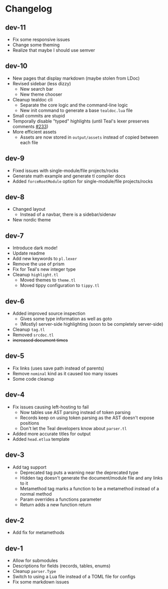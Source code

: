 # Changelog

## dev-11

* Fix some responsive issues
* Change some theming
* Realize that maybe I should use semver

## dev-10

* New pages that display markdown (maybe stolen from LDoc)
* Revised sidebar (less dizzy)
  * New search bar
  * New theme chooser
* Cleanup tealdoc cli
  * Separate the core logic and the command-line logic
  * New init command to generate a base `tealdoc.lua` file
* Small commits are stupid
* Temporally disable "typed" highlights (until Teal's lexer preserves comments [#233](https://github.com/teal-language/tl/issues/233#issuecomment-709385425))
* More efficient assets
  * Assets are now stored in `output/assets` instead of copied between each file

## dev-9

* Fixed issues with single-module/file projects/rocks
* Generate math example and generate tl compiler docs
* Added `forceRootModule` option for single-module/file projects/rocks

## dev-8

* Changed layout
  * Instead of a navbar, there is a sidebar/sidenav
* New nordic theme

## dev-7

* Introduce dark mode!
* Update readme
* Add new keywords to `pl.lexer`
* Remove the use of prism
* Fix for Teal's new integer type
* Cleanup `highlight.tl`
  * Moved themes to `theme.tl`
  * Moved tippy configuration to `tippy.tl`

## dev-6

* Added improved source inspection
  * Gives some type information as well as goto
  * (Mostly) server-side highlighting (soon to be completely server-side)
* Cleanup `tag.tl`
* Removed `srcdoc.tl`
* ~~increased document times~~

## dev-5

* Fix links (uses save path instead of parents)
* Remove `nominal` kind as it caused too many issues
* Some code cleanup

## dev-4

* Fix issues causing left-hosting to fail
  * Now tables use AST parsing instead of token parsing
  * Records keep on using token parsing as the AST doesn't expose positions
  * Don't let the Teal developers know about `parser.tl`
* Added more accurate titles for output
* Added `head.etlua` template

## dev-3

* Add tag support
  * Deprecated tag puts a warning near the deprecated type
  * Hidden tag doesn't generate the document/module file and any links to it
  * Metamethod tag marks a function to be a metamethod instead of a normal method
  * Param overrides a functions parameter
  * Return adds a new function return

## dev-2

* Add fix for metamethods

## dev-1

* Allow for submodules
* Descriptions for fields (records, tables, enums)
* Cleanup `parser.Type`
* Switch to using a Lua file instead of a TOML file for configs
* Fix some markdown issues
